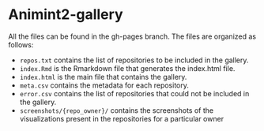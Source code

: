 # Animint2-gallery

All the files can be found in the gh-pages branch. The files are organized as follows:

- `repos.txt` contains the list of repositories to be included in the gallery.
- `index.Rmd` is the Rmarkdown file that generates the index.html file.
- `index.html` is the main file that contains the gallery.
- `meta.csv` contains the metadata for each repository.
- `error.csv` contains the list of repositories that could not be included in the gallery.
- `screenshots/{repo_owner}/` contains the screenshots of the visualizations present in the repositories for a particular owner
